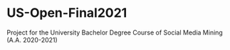 # US-Open-Final2021
Project for the University Bachelor Degree Course of Social Media Mining (A.A. 2020-2021)
